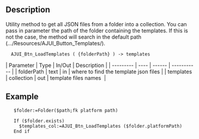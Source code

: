 ﻿<!-- AJUI_Btn_LoadTemplates ( {folderPath} ) -> templates -->


## Description

Utility method to get all JSON files from a folder into a collection. You can pass in parameter the path of the folder containing the templates. If this is not the case, the method will search in the default path (.../Resources/AJUI_Button_Templates/).


```4d
  AJUI_Btn_LoadTemplates ( {folderPath} ) -> templates
```

| Parameter | Type | In/Out | Description |
| --------- | ---- | ------ | ----------- |
| folderPath | text | in | where to find the template json files |
| templates | collection | out | template files names  |

## Example

```4d	
   $folder:=Folder($path;fk platform path)
  		
   If ($folder.exists)
	 $templates_col:=AJUI_Btn_LoadTemplates ($folder.platformPath)
   End if
```
